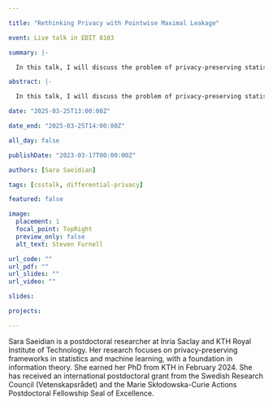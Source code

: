 ```yaml
---

title: "Rethinking Privacy with Pointwise Maximal Leakage"

event: Live talk in EDIT 8103

summary: |-

  In this talk, I will discuss the problem of privacy-preserving statistical analysis. I will start with an introduction to _differential privacy_, a key framework in this area. Then, I will present _pointwise maximal leakage_ (PML), a privacy measure that I developed during my PhD studies. PML quantifies the amount of information leaking about a secret when releasing the outcome of a randomized function calculated on the secret. I will draw connections between PML and differential privacy while also highlighting their differences. Additionally, I will discuss an application where private information is sanitized while guaranteeing privacy in the sense of PML. Finally, I will explore open questions, current, and future research directions.

abstract: |-

  In this talk, I will discuss the problem of privacy-preserving statistical analysis. I will start with an introduction to _differential privacy_, a key framework in this area. Then, I will present _pointwise maximal leakage_ (PML), a privacy measure that I developed during my PhD studies. PML quantifies the amount of information leaking about a secret when releasing the outcome of a randomized function calculated on the secret. I will draw connections between PML and differential privacy while also highlighting their differences. Additionally, I will discuss an application where private information is sanitized while guaranteeing privacy in the sense of PML. Finally, I will explore open questions, current, and future research directions.

date: "2025-03-25T13:00:00Z"

date_end: "2025-03-25T14:00:00Z"

all_day: false

publishDate: "2023-03-17T00:00:00Z"

authors: [Sara Saeidian]

tags: [csstalk, differential-privacy]

featured: false

image:
  placement: 1
  focal_point: TopRight
  preview_only: false
  alt_text: Steven Furnell

url_code: ""
url_pdf: ""
url_slides: ""
url_video: ""

slides:

projects:

---
```


Sara Saeidian is a postdoctoral researcher at Inria Saclay and KTH Royal Institute of Technology. Her research focuses on privacy-preserving frameworks in statistics and machine learning, with a foundation in information theory. She earned her PhD from KTH in February 2024. She has received an international postdoctoral grant from the Swedish Research Council (Vetenskapsrådet) and the Marie Skłodowska-Curie Actions Postdoctoral Fellowship Seal of Excellence.
